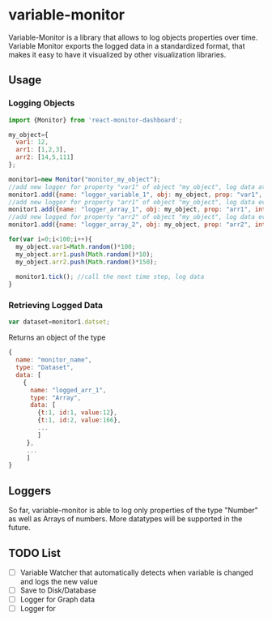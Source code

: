 # variable-monitor
Variable-Monitor is a library that allows to log objects properties over time. Variable Monitor exports the logged data in a standardized format, that makes it easy to have it visualized by other visualization libraries.

## Usage

### Logging Objects
```javascript
import {Monitor} from 'react-monitor-dashboard';

my_object={
  var1: 12,
  arr1: [1,2,3],
  arr2: [14,5,111]
};

monitor1=new Monitor("monitor_my_object");
//add new logger for property "var1" of object "my_object", log data at every time step"
monitor1.add({name: "logger_variable_1", obj: my_object, prop: "var1", interval: 1});
//add new logger for property "arr1" of object "my_object", log data every 2 time steps"
monitor1.add({name: "logger_array_1", obj: my_object, prop: "arr1", interval: 2});
//add new logged for property "arr2" of object "my_object", log data every 100 time steps"
monitor1.add({name: "logger_array_2", obj: my_object, prop: "arr2", interval: 100}); 

for(var i=0;i<100;i++){
  my_object.var1=Math.random()*100;
  my_object.arr1.push(Math.random()*10);
  my_object.arr2.push(Math.random()*150);
  
  monitor1.tick(); //call the next time step, log data
}
``` 

### Retrieving Logged Data
```javascript
var dataset=monitor1.datset;
```
Returns an object of the type
```javascript
{
  name: "monitor_name",
  type: "Dataset",
  data: [
    {
      name: "logged_arr_1",
      type: "Array",
      data: [
        {t:1, id:1, value:12},
        {t:1, id:2, value:166},
        ...
        ]
     },
     ...
     ]
}
```

## Loggers
So far, variable-monitor is able to log only properties of the type "Number" as well as Arrays of numbers. More datatypes will be supported in the future.

## TODO List

- [ ] Variable Watcher that automatically detects when variable is changed and logs the new value
- [ ] Save to Disk/Database
- [ ] Logger for Graph data
- [ ] Logger for 

